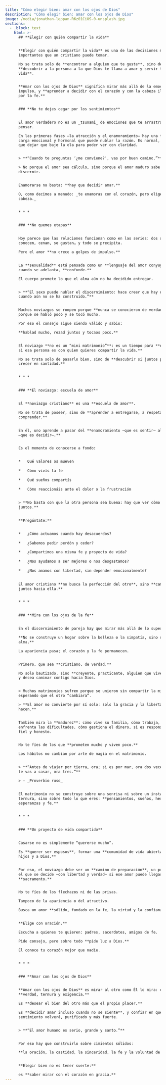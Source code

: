 ```yaml
---
title: "Cómo elegir bien: amar con los ojos de Dios"
description: "Cómo elegir bien: amar con los ojos de Dios"
image: /media/jonathan-leppan-R6z01CiUS-0-unsplash.jpg
sections:
  - _block: text
    html: >-
      ## **Elegir con quién compartir la vida**


      **Elegir con quién compartir la vida** es una de las decisiones más
      importantes que un cristiano puede tomar.  

      No se trata solo de **encontrar a alguien que te guste**, sino de
      **descubrir a la persona a la que Dios te llama a amar y servir toda la
      vida**.


      **Amar con los ojos de Dios** significa mirar más allá de la emoción y del
      impulso, y **aprender a decidir con el corazón y con la cabeza iluminados
      por la fe.**


      ### **No te dejes cegar por los sentimientos**


      El amor verdadero no es un _tsunami_ de emociones que te arrastra sin
      pensar.  

      En las primeras fases —la atracción y el enamoramiento— hay una fuerte
      carga emocional y hormonal que puede nublar la razón. Es normal, pero hay
      que dejar que baje la ola para poder ver con claridad.


      > **“Cuando te preguntas ‘¿me conviene?’, vas por buen camino.”**  

      > No porque el amor sea cálculo, sino porque el amor maduro sabe
      discernir.


      Enamorarse no basta: **hay que decidir amar.**  

      O, como decimos a menudo: _te enamoras con el corazón, pero eliges con la
      cabeza._


      * * *


      ### **No quemes etapas**


      Hoy parece que las relaciones funcionan como en las series: dos se
      conocen, cenan, se gustan… y todo se precipita.  

      Pero el amor **no crece a golpes de impulso.**


      La **sexualidad** está pensada como un **lenguaje del amor conyugal**, y
      cuando se adelanta, **confunde.**  

      El cuerpo promete lo que el alma aún no ha decidido entregar.


      > **“El sexo puede nublar el discernimiento: hace creer que hay unidad
      cuando aún no se ha construido.”**


      Muchos noviazgos se rompen porque **nunca se conocieron de verdad**,
      porque se habló poco y se tocó mucho.  

      Por eso el consejo sigue siendo válido y sabio:  

      **hablad mucho, rezad juntos y tocaos poco.**


      El noviazgo **no es un “mini matrimonio”**: es un tiempo para **discernir
      si esa persona es con quien quieres compartir la vida.**  

      No se trata solo de pasarlo bien, sino de **descubrir si juntos podéis
      crecer en santidad.**


      * * *


      ### **El noviazgo: escuela de amor**


      El **noviazgo cristiano** es una **escuela de amor**.  

      No se trata de poseer, sino de **aprender a entregarse, a respetar, a
      comprender.**


      En él, uno aprende a pasar del **enamoramiento —que es sentir— al amor
      —que es decidir—.**


      Es el momento de conocerse a fondo:


      *   Qué valores os mueven
          
      *   Cómo vivís la fe
          
      *   Qué sueños compartís
          
      *   Cómo reaccionáis ante el dolor o la frustración
          

      > **No basta con que la otra persona sea buena: hay que ver cómo sois
      juntos.**


      **Pregúntate:**


      *   ¿Cómo actuamos cuando hay desacuerdos?
          
      *   ¿Sabemos pedir perdón y ceder?
          
      *   ¿Compartimos una misma fe y proyecto de vida?
          
      *   ¿Nos ayudamos a ser mejores o nos desgastamos?
          
      *   ¿Nos amamos con libertad, sin depender emocionalmente?
          

      El amor cristiano **no busca la perfección del otro**, sino **caminar
      juntos hacia ella.**


      * * *


      ### **Mira con los ojos de la fe**


      En el discernimiento de pareja hay que mirar más allá de lo superficial.  

      **No se construye un hogar sobre la belleza o la simpatía, sino sobre el
      alma.**  

      La apariencia pasa; el corazón y la fe permanecen.


      Primero, que sea **cristiano, de verdad.**  

      No solo bautizado, sino **creyente, practicante, alguien que vive su fe**
      y desea caminar contigo hacia Dios.


      > Muchos matrimonios sufren porque se unieron sin compartir la misma fe,
      esperando que el otro “cambiara”.  

      > **El amor no convierte por sí solo: solo la gracia y la libertad lo
      hacen.**


      También mira la **madurez**: cómo vive su familia, cómo trabaja, cómo
      enfrenta las dificultades, cómo gestiona el dinero, si es responsable,
      fiel y honesto.


      No te fíes de los que **prometen mucho y viven poco.**  

      Los hábitos no cambian por arte de magia en el matrimonio.


      > **“Antes de viajar por tierra, ora; si es por mar, ora dos veces; y si
      te vas a casar, ora tres.”**  

      > — _Proverbio ruso_


      El matrimonio no se construye sobre una sonrisa ni sobre un instante de
      ternura, sino sobre todo lo que eres: **pensamientos, sueños, heridas,
      esperanzas y fe.**


      * * *


      ### **Un proyecto de vida compartido**


      Casarse no es simplemente “quererse mucho”.  

      Es **querer ser esposos**, formar una **comunidad de vida abierta a los
      hijos y a Dios.**


      Por eso, el noviazgo debe ser un **camino de preparación**, un proceso en
      el que se decide —con libertad y verdad— si ese amor puede llegar a ser
      **sacramento.**


      No te fíes de los flechazos ni de las prisas.  

      Tampoco de la apariencia o del atractivo.  

      Busca un amor **sólido, fundado en la fe, la virtud y la confianza.**


      **Elige con oración.**  

      Escucha a quienes te quieren: padres, sacerdotes, amigos de fe.  

      Pide consejo, pero sobre todo **pide luz a Dios.**  

      Él conoce tu corazón mejor que nadie.


      * * *


      ### **Amar con los ojos de Dios**


      **Amar con los ojos de Dios** es mirar al otro como Él lo mira: con
      **verdad, ternura y exigencia.**  

      Es **desear el bien del otro más que el propio placer.**  

      Es **decidir amar incluso cuando no se siente**, y confiar en que el
      sentimiento volverá, purificado y más fuerte.


      > **“El amor humano es serio, grande y santo.”**


      Por eso hay que construirlo sobre cimientos sólidos:  

      **la oración, la castidad, la sinceridad, la fe y la voluntad de servir.**


      **Elegir bien no es tener suerte:**  

      es **saber mirar con el corazón en gracia.**
---
```

